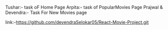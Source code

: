 Tushar:- task oF Home Page
Arpita:- task of PopularMovies Page
Prajwal & Devendra:- Task For New Movies page 

link:-https://github.com/devendraSelokar05/React-Movie-Project.git
